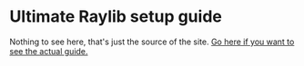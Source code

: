 # Ultimate Raylib setup guide

Nothing to see here, that's just the source of the site.
[Go here if you want to see the actual guide.](https://steelph0enix.github.io/raylib-setup/)
